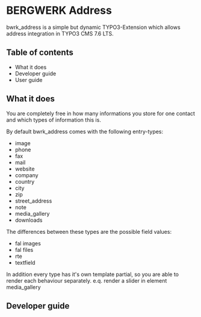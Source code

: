 # BERGWERK Address

bwrk_address is a simple but dynamic TYPO3-Extension which allows address integration in TYPO3 CMS 7.6 LTS.

## Table of contents
* What it does
* Developer guide
* User guide

## What it does

You are completely free in how many informations you store for one contact and which types of information this is.

By default bwrk_address comes with the following entry-types:

* image
* phone
* fax
* mail
* website
* company
* country
* city
* zip
* street_address
* note
* media_gallery
* downloads

The differences between these types are the possible field values:
 
* fal images
* fal files
* rte
* textfield

In addition every type has it's own template partial, so you are able to render each behaviour separately. 
e.q. render a slider in element media_gallery

## Developer guide

